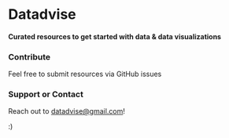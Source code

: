 # Datadvise
#### Curated resources to get started with data & data visualizations

### Contribute
Feel free to submit resources via GitHub issues

### Support or Contact
Reach out to datadvise@gmail.com!

:)
